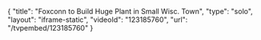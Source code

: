 {
    "title": "Foxconn to Build Huge Plant in Small Wisc. Town",
    "type": "solo",
    "layout": "iframe-static",
    "videoId": "123185760",
    "url": "\/tvpembed\/123185760"
}
